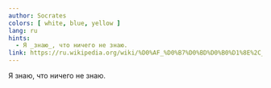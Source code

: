 ```yaml
---
author: Socrates
colors: [ white, blue, yellow ]
lang: ru
hints:
  - Я _знаю_, что ничего не знаю.
link: https://ru.wikipedia.org/wiki/%D0%AF_%D0%B7%D0%BD%D0%B0%D1%8E%2C_%D1%87%D1%82%D0%BE_%D0%BD%D0%B8%D1%87%D0%B5%D0%B3%D0%BE_%D0%BD%D0%B5_%D0%B7%D0%BD%D0%B0%D1%8E
---
```

Я знаю, что ничего не знаю.

